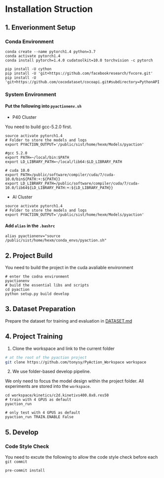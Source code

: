 # Installation Struction

## 1. Enverionment Setup
### Conda Environment
```
conda create --name pytorch1.4 python=3.7
conda activate pytorch1.4
conda install pytorch=1.4.0 cudatoolkit=10.0 torchvision -c pytorch

pip install -U cython
pip install -U 'git+https://github.com/facebookresearch/fvcore.git' 
pip install -U 'git+https://github.com/cocodataset/cocoapi.git#subdirectory=PythonAPI'

```
### System Environment

#### Put the following into `pyactionenv.sh`
- P40 Cluster

You need to build gcc-5.2.0 first.
```
source activate pytorch1.4
# Folder to store the models and logs
export PYACTION_OUTPUT='/public/sist/home/hexm/Models/pyaction'

#gcc 5.2.0
export PATH=~/local/bin:$PATH
export LD_LIBRARY_PATH=~/local/lib64:$LD_LIBRARY_PATH

# cuda 10.0
export PATH=/public/software/compiler/cuda/7/cuda-10.0/bin${PATH:+:${PATH}}
export LD_LIBRARY_PATH=/public/software/compiler/cuda/7/cuda-10.0/lib64${LD_LIBRARY_PATH:+:${LD_LIBRARY_PATH}}
```

- AI Cluster
```
source activate pytorch1.4
# Folder to store the models and logs
export PYACTION_OUTPUT='/public/sist/home/hexm/Models/pyaction'

```
#### Add `alias` in the `.bashrc`
```
alias pyactionenv="source /public/sist/home/hexm/conda_envs/pyaction.sh"
```

## 2. Project Build
You need to build the project in the cuda avaliable environment
```
# enter the codna environment
pyactionenv
# build the essential libs and scripts
cd pyaction
python setup.py build develop
```

## 3. Dataset Preparation
Prepare the dataset for training and evaluation in [DATASET.md](DATASET.md)

## 4. Project Training
1. Clone the workspace and link to the current folder
```bash
# at the root of the pyaction project
git clone https://github.com/tonysy/PyAction_Workspace workspace
```

2. We use folder-based develop pipeline. 

We only need to focus the model design within the project folder.
All experiments are stored into the `workspace`.
```
cd workspace/kinetics/c2d.kinetivs400.8x8.res50
# train with 4 GPUS as default
pyaction_run

# only test with 4 GPUS as default
pyaction_run TRAIN.ENABLE False
```

## 5. Develop

### Code Style Check
You need to excute the following to allow the code style check before each `git commit`

```
pre-commit install
```